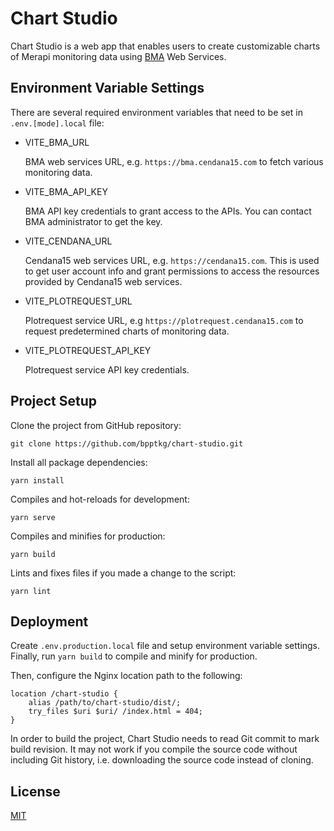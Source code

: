 # Chart Studio

Chart Studio is a web app that enables users to create customizable charts of
Merapi monitoring data using [BMA](https://bma.cendana15.com/) Web Services.

## Environment Variable Settings

There are several required environment variables that need to be set in
`.env.[mode].local` file:

- VITE_BMA_URL

  BMA web services URL, e.g. `https://bma.cendana15.com` to fetch various
  monitoring data.

- VITE_BMA_API_KEY

  BMA API key credentials to grant access to the APIs. You can contact BMA
  administrator to get the key.

- VITE_CENDANA_URL

  Cendana15 web services URL, e.g. `https://cendana15.com`. This is used to get
  user account info and grant permissions to access the resources provided by
  Cendana15 web services.

- VITE_PLOTREQUEST_URL

  Plotrequest service URL, e.g `https://plotrequest.cendana15.com` to request
  predetermined charts of monitoring data.

- VITE_PLOTREQUEST_API_KEY

  Plotrequest service API key credentials.

## Project Setup

Clone the project from GitHub repository:

    git clone https://github.com/bpptkg/chart-studio.git

Install all package dependencies:

    yarn install

Compiles and hot-reloads for development:

    yarn serve

Compiles and minifies for production:

    yarn build

Lints and fixes files if you made a change to the script:

    yarn lint

## Deployment

Create `.env.production.local` file and setup environment variable settings.
Finally, run `yarn build` to compile and minify for production.

Then, configure the Nginx location path to the following:

    location /chart-studio {
        alias /path/to/chart-studio/dist/;
        try_files $uri $uri/ /index.html = 404;
    }

In order to build the project, Chart Studio needs to read Git commit to mark
build revision. It may not work if you compile the source code without including
Git history, i.e. downloading the source code instead of cloning.

## License

[MIT](https://github.com/bpptkg/chart-studio/blob/master/LICENSE)
